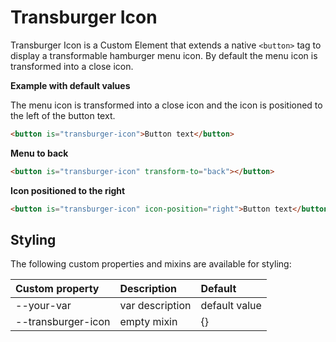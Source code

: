# Transburger Icon

Transburger Icon is a Custom Element that extends a native `<button>` tag to display a transformable hamburger menu icon. By default the menu icon is transformed into a close icon.

**Example with default values**

The menu icon is transformed into a close icon and the icon is positioned to the left of the button text.

```html
<button is="transburger-icon">Button text</button>
```

**Menu to back**

```html
<button is="transburger-icon" transform-to="back"></button>
```

**Icon positioned to the right**

```html
<button is="transburger-icon" icon-position="right">Button text</button>
```

## Styling

The following custom properties and mixins are available for styling:

| Custom property | Description     | Default        |
|:----------------|:----------------| :--------------|
| --your-var      | var description | default value  |
| --transburger-icon  | empty mixin     | {}             |
